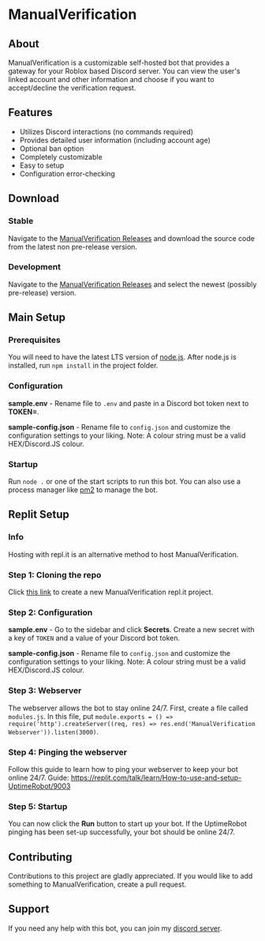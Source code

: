 # ManualVerification


## About
ManualVerification is a customizable self-hosted bot that provides a gateway for your Roblox based Discord server.
You can view the user's linked account and other information and choose if you want to accept/decline the verification request.


## Features
* Utilizes Discord interactions (no commands required)
* Provides detailed user information (including account age)
* Optional ban option
* Completely customizable
* Easy to setup
* Configuration error-checking


## Download

### Stable
Navigate to the [ManualVerification Releases](https://github.com/SoCuul/ManualVerification/releases/) and download the source code from the latest non pre-release version.

### Development
Navigate to the [ManualVerification Releases](https://github.com/SoCuul/ManualVerification/releases/) and select the newest (possibly pre-release) version.


## Main Setup

### Prerequisites
You will need to have the latest LTS version of [node.js](https://nodejs.org/en/download/). After node.js is installed, run `npm install` in the project folder.

### Configuration
**sample.env** - Rename file to `.env` and paste in a Discord bot token next to **TOKEN=**.

**sample-config.json** - Rename file to `config.json` and customize the configuration settings to your liking. Note: A colour string must be a valid HEX/Discord.JS colour.

### Startup
Run `node .` or one of the start scripts to run this bot. You can also use a process manager like [pm2](https://pm2.keymetrics.io/) to manage the bot.


## Replit Setup

### Info
Hosting with repl.it is an alternative method to host ManualVerification.

### Step 1: Cloning the repo
Click [this link](https://repl.it/github/socuul/manualverification) to create a new ManualVerification repl.it project.

### Step 2: Configuration
**sample.env** - Go to the sidebar and click **Secrets**. Create a new secret with a key of `TOKEN` and a value of your Discord bot token.

**sample-config.json** - Rename file to `config.json` and customize the configuration settings to your liking. Note: A colour string must be a valid HEX/Discord.JS colour.

### Step 3: Webserver
The webserver allows the bot to stay online 24/7.
First, create a file called `modules.js`. In this file, put `module.exports = () => require('http').createServer((req, res) => res.end('ManualVerification Webserver')).listen(3000)`.

### Step 4: Pinging the webserver
Follow this guide to learn how to ping your webserver to keep your bot online 24/7.
Guide: https://replit.com/talk/learn/How-to-use-and-setup-UptimeRobot/9003

### Step 5: Startup
You can now click the **Run** button to start up your bot. If the UptimeRobot pinging has been set-up successfully, your bot should be online 24/7.


## Contributing
Contributions to this project are gladly appreciated. 
If you would like to add something to ManualVerification, create a pull request.


## Support
If you need any help with this bot, you can join my [discord server](https://discord.com/invite/AY7WHt4Nrw).